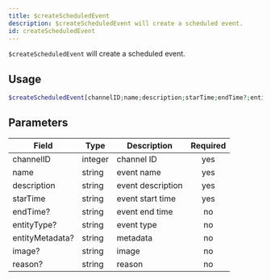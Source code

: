 ```yaml
---
title: $createScheduledEvent 
description: $createScheduledEvent will create a scheduled event.
id: createScheduledEvent
---
```


`$createScheduledEvent` will create a scheduled event.

## Usage

```php
$createScheduledEvent[channelID;name;description;starTime;endTime?;entityType?;entityMetadata?;image?;reason?]
```

## Parameters 


| Field           | Type    | Description       | Required |
| --------------- | ------- | ----------------- |:--------:|
| channelID       | integer | channel ID        |    yes   |
| name            | string  | event name        |    yes   |
| description     | string  | event description |    yes   |
| starTime        | string  | event start time  |    yes   |
| endTime?        | string  | event end time    |    no   |
| entityType?     | string  | event type        |    no   |
| entityMetadata? | string  | metadata          |    no   |
| image?          | string  | image             |    no   |
| reason?         | string  | reason            |    no   |
